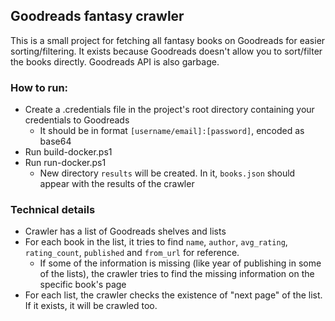 ## Goodreads fantasy crawler
This is a small project for fetching all fantasy books on Goodreads for easier sorting/filtering. It exists because Goodreads doesn't allow you to sort/filter the books directly. Goodreads API is also garbage.

### How to run:
- Create a .credentials file in the project's root directory containing your credentials to Goodreads
    - It should be in format `[username/email]:[password]`, encoded as base64
- Run build-docker.ps1
- Run run-docker.ps1
    - New directory `results` will be created. In it, `books.json` should appear with the results of the crawler

### Technical details
- Crawler has a list of Goodreads shelves and lists
- For each book in the list, it tries to find `name`, `author`, `avg_rating`, `rating_count`, `published` and `from_url` for reference.
    - If some of the information is missing (like year of publishing in some of the lists), the crawler tries to find the missing information on the specific book's page
- For each list, the crawler checks the existence of "next page" of the list. If it exists, it will be crawled too.
